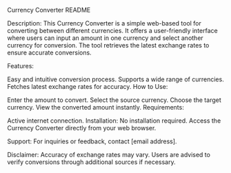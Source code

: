 
Currency Converter README

Description:
This Currency Converter is a simple web-based tool for converting between different currencies. It offers a user-friendly interface where users can input an amount in one currency and select another currency for conversion. The tool retrieves the latest exchange rates to ensure accurate conversions.

Features:

Easy and intuitive conversion process.
Supports a wide range of currencies.
Fetches latest exchange rates for accuracy.
How to Use:

Enter the amount to convert.
Select the source currency.
Choose the target currency.
View the converted amount instantly.
Requirements:

Active internet connection.
Installation:
No installation required. Access the Currency Converter directly from your web browser.

Support:
For inquiries or feedback, contact [email address].

Disclaimer:
Accuracy of exchange rates may vary. Users are advised to verify conversions through additional sources if necessary.
